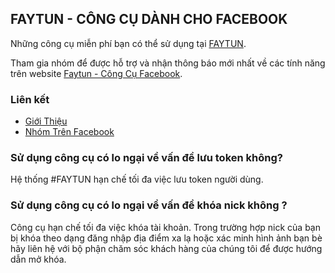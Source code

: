 ## FAYTUN - CÔNG CỤ DÀNH CHO FACEBOOK

Những công cụ miễn phí bạn có thể sử dụng tại [FAYTUN](https://faytun.net).

Tham gia nhóm để được hỗ trợ và nhận thông báo mới nhất về các tính năng trên website [Faytun - Công Cụ Facebook](https://www.facebook.com/groups/479240542465446/).


### Liên kết

- [Giới Thiệu](README.md)
- [Nhóm Trên Facebook](https://www.facebook.com/groups/479240542465446/)

### Sử dụng công cụ có lo ngại về vấn đề lưu token không?

Hệ thống #FAYTUN hạn chế tối đa việc lưu token người dùng.

### Sử dụng công cụ có lo ngại về vấn đề khóa nick không ?

Công cụ hạn chế tối đa việc khóa tài khoản. Trong trường hợp nick của bạn bị khóa theo dạng đăng nhập địa điểm xa lạ hoặc xác minh hình ảnh bạn bè hãy liên hệ với bộ phận chăm sóc khách hàng của chúng tôi để được hướng dẫn mở khóa.
